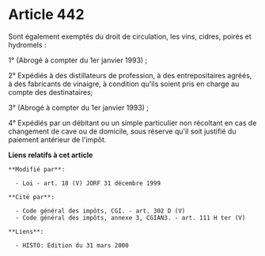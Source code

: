 # Article 442

Sont également exemptés du droit de circulation, les vins, cidres, poirés et hydromels :

1° (Abrogé à compter du 1er janvier 1993) ;

2° Expédiés à des distillateurs de profession, à des entrepositaires agréés, à des fabricants de vinaigre, à condition qu'ils
soient pris en charge au compte des destinataires;

3° (Abrogé à compter du 1er janvier 1993) ;

4° Expédiés par un débitant ou un simple particulier non récoltant en cas de changement de cave ou de domicile, sous réserve
qu'il soit justifié du paiement antérieur de l'impôt.

**Liens relatifs à cet article**

	**Modifié par**:

	  - Loi - art. 18 (V) JORF 31 décembre 1999

	**Cité par**:

	  - Code général des impôts, CGI. - art. 302 D (V)
	  - Code général des impôts, annexe 3, CGIAN3. - art. 111 H ter (V)

	**Liens**:

	  - HISTO: Edition du 31 mars 2000
